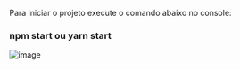Para iniciar o projeto execute o comando abaixo no console:


### npm start ou yarn start




![image](https://user-images.githubusercontent.com/40027096/160308141-f48bf62d-fc7f-4e3e-b002-cadf7907e155.png)
